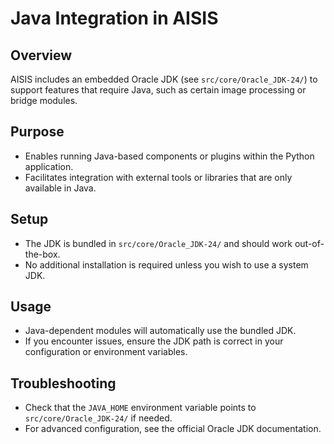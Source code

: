 # Java Integration in AISIS

## Overview
AISIS includes an embedded Oracle JDK (see `src/core/Oracle_JDK-24/`) to support features that require Java, such as certain image processing or bridge modules.

## Purpose
- Enables running Java-based components or plugins within the Python application.
- Facilitates integration with external tools or libraries that are only available in Java.

## Setup
- The JDK is bundled in `src/core/Oracle_JDK-24/` and should work out-of-the-box.
- No additional installation is required unless you wish to use a system JDK.

## Usage
- Java-dependent modules will automatically use the bundled JDK.
- If you encounter issues, ensure the JDK path is correct in your configuration or environment variables.

## Troubleshooting
- Check that the `JAVA_HOME` environment variable points to `src/core/Oracle_JDK-24/` if needed.
- For advanced configuration, see the official Oracle JDK documentation. 